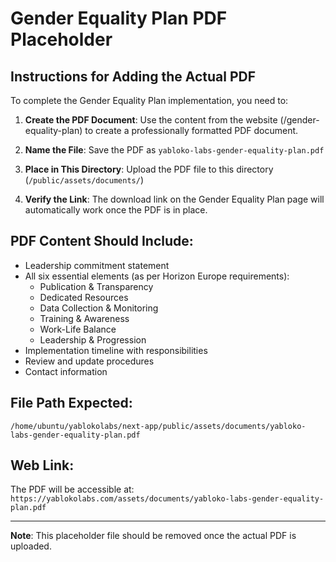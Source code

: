 # Gender Equality Plan PDF Placeholder

## Instructions for Adding the Actual PDF

To complete the Gender Equality Plan implementation, you need to:

1. **Create the PDF Document**: Use the content from the website (/gender-equality-plan) to create a professionally formatted PDF document.

2. **Name the File**: Save the PDF as `yabloko-labs-gender-equality-plan.pdf`

3. **Place in This Directory**: Upload the PDF file to this directory (`/public/assets/documents/`)

4. **Verify the Link**: The download link on the Gender Equality Plan page will automatically work once the PDF is in place.

## PDF Content Should Include:

- Leadership commitment statement
- All six essential elements (as per Horizon Europe requirements):
  - Publication & Transparency
  - Dedicated Resources  
  - Data Collection & Monitoring
  - Training & Awareness
  - Work-Life Balance
  - Leadership & Progression
- Implementation timeline with responsibilities
- Review and update procedures
- Contact information

## File Path Expected:
```
/home/ubuntu/yablokolabs/next-app/public/assets/documents/yabloko-labs-gender-equality-plan.pdf
```

## Web Link:
The PDF will be accessible at: `https://yablokolabs.com/assets/documents/yabloko-labs-gender-equality-plan.pdf`

---

**Note**: This placeholder file should be removed once the actual PDF is uploaded.